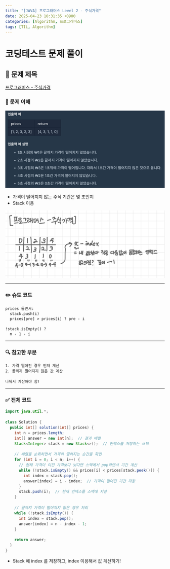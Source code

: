 ```yaml
---
title: "[JAVA] 프로그래머스 Level 2 - 주식가격"
date: 2025-04-23 10:31:35 +0900
categories: [Algorithm, 프로그래머스]
tags: [TIL, Algorithm]
---
```


# 코딩테스트 문제 풀이

## 📘 문제 제목
[프로그래머스 - 주식가격](https://school.programmers.co.kr/learn/courses/30/lessons/42584)

### 🧠 문제 이해
![img.png](/assets/img/algorithm/2025-04-23-1.png)
- 가격이 떨어지지 않는 주식 기간은 몇 초인지
- Stack 이용

![img.png](/assets/img/algorithm/2025-04-23-2.png)

---

### ✏️ 슈도 코드

```plaintext
prices 돌면서:
  stack.push(i)
  prices[pre] > prices[i] ? pre - i

!stack.isEmpty() ?
  n - 1 - i
```

---

### 🔍 참고한 부분

```plaintext
1. 가격 떨어진 경우 먼저 계산
2. 끝까지 떨어지지 않은 값 계산

나눠서 계산해야 함!
```

---

### ✅ 전체 코드
```java
import java.util.*;

class Solution {
  public int[] solution(int[] prices) {
    int n = prices.length;
    int[] answer = new int[n];  // 결과 배열
    Stack<Integer> stack = new Stack<>();  // 인덱스를 저장하는 스택

    // 배열을 순회하면서 가격이 떨어지는 순간을 확인
    for (int i = 0; i < n; i++) {
      // 현재 가격이 이전 가격보다 낮다면 스택에서 pop하면서 기간 계산
      while (!stack.isEmpty() && prices[i] < prices[stack.peek()]) {
        int index = stack.pop();
        answer[index] = i - index;  // 가격이 떨어진 기간 저장
      }
      stack.push(i);  // 현재 인덱스를 스택에 저장
    }

    // 끝까지 가격이 떨어지지 않은 경우 처리
    while (!stack.isEmpty()) {
      int index = stack.pop();
      answer[index] = n - index - 1;
    }

    return answer;
  }
}

```
- Stack 에 index 를 저장하고, index 이용해서 값 계산하기!
